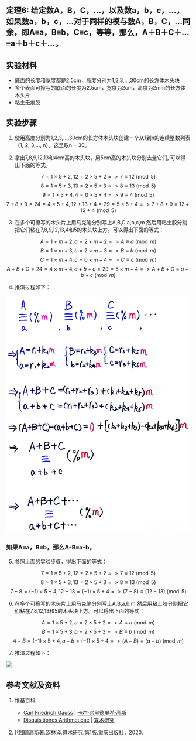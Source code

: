 ## 定理6: 给定数A，B，C，…，以及数a，b，c，…，如果数a，b，c，…对于同样的模与数A，B，C，…同余，即A≡a，B≡b，C≡c，等等，那么，A＋B＋C＋…≡a＋b＋c＋…。

## 实验材料

- 底面的长度和宽度都是2.5cm，高度分别为1,2,3,...,30cm的长方体木头块
- 多个表面可擦写的底面的长度为2.5cm，宽度为2cm，高度为2mm的长方体木头片
- 粘土无痕胶

## 实验步骤

1. 使用高度分别为1,2,3,...,30cm的长方体木头块创建一个从1到n的连续整数列表（1, 2, 3,..., n）。这里取n = 30。

2. 拿出7,8,9,12,13和4cm高的木头块，用5cm高的木头块分别去量它们, 可以得出下面的等式。

$$ 7=1×5+2, 12=2×5+2 => 7≡12 \pmod{5} $$
$$ 8=1×5+3, 13=2×5+3 => 8≡13 \pmod{5} $$
$$ 9=1×5+4, 4=0×5+4 => 9≡4 \pmod{5} $$
$$ 7+8+9=24=4×5+4, 12+13+4=29=5×5+4 => 7+8+9≡12+13+4 \pmod{5}$$

3. 在多个可擦写的木头片上用马克笔分别写上A,B,C,a,b,c,m 然后用粘土胶分别把它们粘在7,8,9,12,13,4和5的木头块上方。可以得出下面的等式：

$$ A=1×m+2, a=2×m+2 => A≡a \pmod{m} $$
$$ B=1×m+3, b=2×m+3 => B≡b \pmod{m}$$
$$ C=1×m+4, c=0×m+4 => C≡c \pmod{m} $$
$$ A+B+C=24=4×m+4, a+b+c=29=5×m+4 => A+B+C≡a+b+c \pmod{m} $$

4. 推演过程如下：

![](/images/数论/高斯的算术研究中典型的推演实验/章1/定理6/6-1.jpg)

### 如果A≡a，B≡b，那么A-B≡a-b。

5. 参照上面的实验步骤，得出下面的等式：

$$ 7=1×5+2, 12=2×5+2 => 7≡12 \pmod{5} $$
$$ 8=1×5+3, 13=2×5+3 => 8≡13 \pmod{5} $$
$$ 7-8=(-1)×5+4, 12-13=(-1)×5+4 => (7-8)≡(12-13) \pmod{5} $$

6. 在多个可擦写的木头片上用马克笔分别写上A,B,a,b,m 然后用粘土胶分别把它们粘在7,8,12,13和5的木头块上方。可以得出下面的等式：

$$ A=1×5+2, a=2×5+2 => A≡a \pmod{m} $$
$$ B=1×5+3, b=2×5+3 => B≡b \pmod{m} $$
$$ A-B=(-1)×5+4, a-b=(-1)×5+4 => (A-B)≡(a-b) \pmod{m} $$

7. 推演过程如下：

![](/images/数论/高斯的算术研究中典型的推演实验/章1/定理6/6-2.jpg)

## 参考文献及资料

1. 维基百科
	- [Carl Friedrich Gauss](https://en.wikipedia.org/wiki/Carl_Friedrich_Gauss) | [卡尔·弗里德里希·高斯](https://zh.wikipedia.org/wiki/%E5%8D%A1%E7%88%BE%C2%B7%E5%BC%97%E9%87%8C%E5%BE%B7%E9%87%8C%E5%B8%8C%C2%B7%E9%AB%98%E6%96%AF) 
	- [Disquisitiones Arithmeticae](https://en.wikipedia.org/wiki/Disquisitiones_Arithmeticae) | [算术研究](https://zh.wikipedia.org/wiki/算术研究) 

2. [德国]高斯著.邵林译.算术研究.第1版.重庆出版社，2020.



